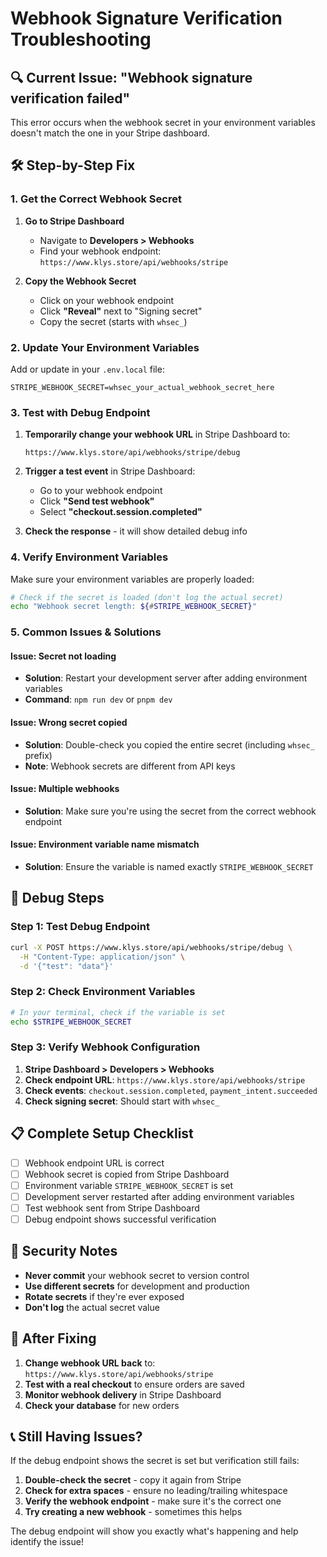 # Webhook Signature Verification Troubleshooting

## 🔍 **Current Issue: "Webhook signature verification failed"**

This error occurs when the webhook secret in your environment variables doesn't match the one in your Stripe dashboard.

## 🛠️ **Step-by-Step Fix**

### **1. Get the Correct Webhook Secret**

1. **Go to Stripe Dashboard**
   - Navigate to **Developers > Webhooks**
   - Find your webhook endpoint: `https://www.klys.store/api/webhooks/stripe`

2. **Copy the Webhook Secret**
   - Click on your webhook endpoint
   - Click **"Reveal"** next to "Signing secret"
   - Copy the secret (starts with `whsec_`)

### **2. Update Your Environment Variables**

Add or update in your `.env.local` file:

```env
STRIPE_WEBHOOK_SECRET=whsec_your_actual_webhook_secret_here
```

### **3. Test with Debug Endpoint**

1. **Temporarily change your webhook URL** in Stripe Dashboard to:
   ```
   https://www.klys.store/api/webhooks/stripe/debug
   ```

2. **Trigger a test event** in Stripe Dashboard:
   - Go to your webhook endpoint
   - Click **"Send test webhook"**
   - Select **"checkout.session.completed"**

3. **Check the response** - it will show detailed debug info

### **4. Verify Environment Variables**

Make sure your environment variables are properly loaded:

```bash
# Check if the secret is loaded (don't log the actual secret)
echo "Webhook secret length: ${#STRIPE_WEBHOOK_SECRET}"
```

### **5. Common Issues & Solutions**

#### **Issue: Secret not loading**
- **Solution**: Restart your development server after adding environment variables
- **Command**: `npm run dev` or `pnpm dev`

#### **Issue: Wrong secret copied**
- **Solution**: Double-check you copied the entire secret (including `whsec_` prefix)
- **Note**: Webhook secrets are different from API keys

#### **Issue: Multiple webhooks**
- **Solution**: Make sure you're using the secret from the correct webhook endpoint

#### **Issue: Environment variable name mismatch**
- **Solution**: Ensure the variable is named exactly `STRIPE_WEBHOOK_SECRET`

## 🔧 **Debug Steps**

### **Step 1: Test Debug Endpoint**
```bash
curl -X POST https://www.klys.store/api/webhooks/stripe/debug \
  -H "Content-Type: application/json" \
  -d '{"test": "data"}'
```

### **Step 2: Check Environment Variables**
```bash
# In your terminal, check if the variable is set
echo $STRIPE_WEBHOOK_SECRET
```

### **Step 3: Verify Webhook Configuration**
1. **Stripe Dashboard > Developers > Webhooks**
2. **Check endpoint URL**: `https://www.klys.store/api/webhooks/stripe`
3. **Check events**: `checkout.session.completed`, `payment_intent.succeeded`
4. **Check signing secret**: Should start with `whsec_`

## 📋 **Complete Setup Checklist**

- [ ] Webhook endpoint URL is correct
- [ ] Webhook secret is copied from Stripe Dashboard
- [ ] Environment variable `STRIPE_WEBHOOK_SECRET` is set
- [ ] Development server restarted after adding environment variables
- [ ] Test webhook sent from Stripe Dashboard
- [ ] Debug endpoint shows successful verification

## 🚨 **Security Notes**

- **Never commit** your webhook secret to version control
- **Use different secrets** for development and production
- **Rotate secrets** if they're ever exposed
- **Don't log** the actual secret value

## 🔄 **After Fixing**

1. **Change webhook URL back** to: `https://www.klys.store/api/webhooks/stripe`
2. **Test with a real checkout** to ensure orders are saved
3. **Monitor webhook delivery** in Stripe Dashboard
4. **Check your database** for new orders

## 📞 **Still Having Issues?**

If the debug endpoint shows the secret is set but verification still fails:

1. **Double-check the secret** - copy it again from Stripe
2. **Check for extra spaces** - ensure no leading/trailing whitespace
3. **Verify the webhook endpoint** - make sure it's the correct one
4. **Try creating a new webhook** - sometimes this helps

The debug endpoint will show you exactly what's happening and help identify the issue! 